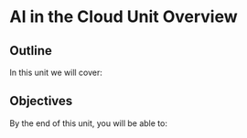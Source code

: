 # AI in the Cloud Unit Overview

## Outline
In this unit we will cover:

## Objectives
By the end of this unit, you will be able to: